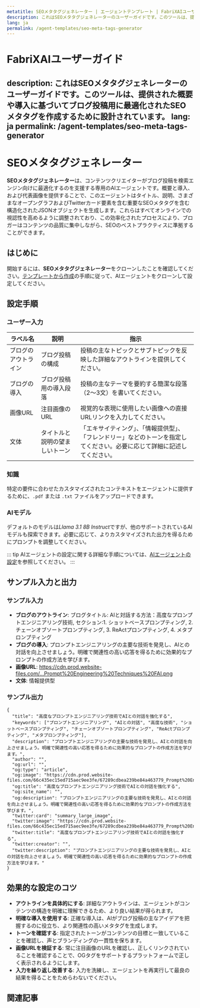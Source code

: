 ```yaml
---
metatitle: SEOメタタグジェネレーター | エージェントテンプレート | FabriXAIユーザーガイド
description: これはSEOメタタグジェネレーターのユーザーガイドです。このツールは、提供された概要や導入に基づいてブログ投稿用に最適化されたSEOメタタグを作成するために設計されています。
lang: ja
permalink: /agent-templates/seo-meta-tags-generator
---
```


# FabriXAIユーザーガイド
description: これはSEOメタタグジェネレーターのユーザーガイドです。このツールは、提供された概要や導入に基づいてブログ投稿用に最適化されたSEOメタタグを作成するために設計されています。
lang: ja
permalink: /agent-templates/seo-meta-tags-generator
---

# SEOメタタグジェネレーター

**SEOメタタグジェネレーター**は、コンテンツクリエイターがブログ投稿を検索エンジン向けに最適化するのを支援する専用のAIエージェントです。概要と導入、および代表画像を提供することで、このエージェントはタイトル、説明、さまざまなオープングラフおよびTwitterカード要素を含む重要なSEOメタタグを含む構造化されたJSONオブジェクトを生成します。これらはすべてオンラインでの視認性を高めるように調整されており、この効率化されたプロセスにより、ブロガーはコンテンツの品質に集中しながら、SEOのベストプラクティスに準拠することができます。

## はじめに

開始するには、**SEOメタタグジェネレーター**をクローンしたことを確認してください。[テンプレートから作成](/en-us/create-from-templates/)の手順に従って、AIエージェントをクローンして設定してください。

## 設定手順

### ユーザー入力

| ラベル名           | 説明                                           | 指示                                                                                           |
| ------------------- | ---------------------------------------------- | ----------------------------------------------------------------------------------------------- |
| ブログのアウトライン | ブログ投稿の構成                               | 投稿の主なトピックとサブトピックを反映した詳細なアウトラインを提供してください。                   |
| ブログの導入         | ブログ投稿用の導入段落                           | 投稿の主なテーマを要約する簡潔な段落（2〜3文）を書いてください。                                 |
| 画像URL             | 注目画像のURL                                   | 視覚的な表現に使用したい画像への直接URLリンクを入力してください。                                 |
| 文体                 | タイトルと説明の望ましいトーン                   | 「エキサイティング」、「情報提供型」、「フレンドリー」などのトーンを指定してください。必要に応じて詳細に記述してください。 |

### 知識

特定の要件に合わせたカスタマイズされたコンテキストをエージェントに提供するために、`.pdf` または `.txt` ファイルをアップロードできます。

### AIモデル

デフォルトのモデルは*Llama 3.1 8B Instruct*ですが、他のサポートされているAIモデルも探索できます。必要に応じて、よりカスタマイズされた出力を得るためにプロンプトを調整してください。

::: tip
AIエージェントの設定に関する詳細な手順については、[AIエージェントの設定](/en-us/configuer-ai-agent/)を参照してください。
:::

## サンプル入力と出力

### サンプル入力

- **ブログのアウトライン**: ブログタイトル: AIと対話する方法：高度なプロンプトエンジニアリング技術, セクション:1. ショットベースプロンプティング, 2. チェーンオブソートプロンプティング, 3. ReActプロンプティング, 4. メタプロンプティング
- **ブログの導入**: プロンプトエンジニアリングの主要な技術を発見し、AIとの対話を向上させましょう。明確で関連性の高い応答を得るために効果的なプロンプトの作成方法を学びます。
- **画像URL**: https://cdn.prod.website-files.com/...Prompt%20Engineering%20Techniques%20FAI.png
- **文体**: 情報提供型

### サンプル出力

```
{
  "title": "高度なプロンプトエンジニアリング技術でAIとの対話を強化する",
  "keywords": ["プロンプトエンジニアリング", "AIとの対話", "高度な技術", "ショットベースプロンプティング", "チェーンオブソートプロンプティング", "ReActプロンプティング", "メタプロンプティング"],
  "description": "プロンプトエンジニアリングの主要な技術を発見し、AIとの対話を向上させましょう。明確で関連性の高い応答を得るために効果的なプロンプトの作成方法を学びます。",
  "author": "",
  "og:url": "",
  "og:type": "article",
  "og:image": "https://cdn.prod.website-files.com/66c435ec15ed715aec9ee3fe/67289cdbea239be84a463779_Prompt%20Engineering%20Techniques%20FAI.png",
  "og:title": "高度なプロンプトエンジニアリング技術でAIとの対話を強化する",
  "og:site_name": "",
  "og:description": "プロンプトエンジニアリングの主要な技術を発見し、AIとの対話を向上させましょう。明確で関連性の高い応答を得るために効果的なプロンプトの作成方法を学びます。",
  "twitter:card": "summary_large_image",
  "twitter:image": "https://cdn.prod.website-files.com/66c435ec15ed715aec9ee3fe/67289cdbea239be84a463779_Prompt%20Engineering%20Techniques%20FAI.png",
  "twitter:title": "高度なプロンプトエンジニアリング技術でAIとの対話を強化する",
  "twitter:creator": "",
  "twitter:description": "プロンプトエンジニアリングの主要な技術を発見し、AIとの対話を向上させましょう。明確で関連性の高い応答を得るために効果的なプロンプトの作成方法を学びます。"
}
```

## 効果的な設定のコツ

- **アウトラインを具体的にする**: 詳細なアウトラインは、エージェントがコンテンツの構造を明確に理解できるため、より良い結果が得られます。
- **明確な導入を使用する**: 正確な導入は、AIがブログ投稿の主なアイデアを把握するのに役立ち、より関連性の高いメタタグを生成します。
- **トーンを確認する**: 指定されたトーンがコンテンツの目標と一致していることを確認し、声とブランディングの一貫性を保ちます。
- **画像URLを検証する**: 常に注目画像のURLを確認し、正しくリンクされていることを確認することで、OGタグをサポートするプラットフォームで正しく表示されるようにします。
- **入力を繰り返し改善する**: 入力を洗練し、エージェントを再実行して最良の結果を得ることをためらわないでください。

## 関連記事

